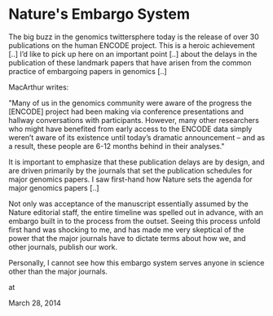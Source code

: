 # Nature's Embargo System
The big buzz in the genomics twittersphere today is the release of over 30 publications on the human ENCODE project. This is a heroic achievement [..] I’d like to pick up here on an important point [..] about the delays in the publication of these landmark papers that have arisen from the common practice of embargoing papers in genomics [..]

MacArthur writes:

"Many of us in the genomics community were aware of the progress the [ENCODE] project had been making via conference presentations and hallway conversations with participants. However, many other researchers who might have benefited from early access to the ENCODE data simply weren’t aware of its existence until today’s dramatic announcement – and as a result, these people are 6-12 months behind in their analyses."

It is important to emphasize that these publication delays are by design, and are driven primarily by the journals that set the publication schedules for major genomics papers. I saw first-hand how Nature sets the agenda for major genomics papers [..]

Not only was acceptance of the manuscript essentially assumed by the Nature editorial staff, the entire timeline was spelled out in advance, with an embargo built in to the process from the outset. Seeing this process unfold first hand was shocking to me, and has made me very skeptical of the power that the major journals have to dictate terms about how we, and other journals, publish our work.

Personally, I cannot see how this embargo system serves anyone in science other than the major journals.








at

March 28, 2014















